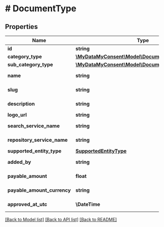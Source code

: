 # # DocumentType

## Properties

Name | Type | Description | Notes
------------ | ------------- | ------------- | -------------
**id** | **string** | Document Type Identifier. |
**category_type** | [**\MyDataMyConsent\Model\DocumentCategoryType**](DocumentCategoryType.md) |  |
**sub_category_type** | [**\MyDataMyConsent\Model\DocumentSubCategoryType**](DocumentSubCategoryType.md) |  |
**name** | **string** | Document Type Name. eg: Driving License. |
**slug** | **string** | Document Type Unique Slug. eg: \\\&quot;in.gov.gj.transport.dl\\\&quot;. |
**description** | **string** | Document Type description. eg: Gujarat State Driving License. | [optional]
**logo_url** | **string** | Logo URL of document type. |
**search_service_name** | **string** | Document search repository service name. | [optional]
**repository_service_name** | **string** | Document repository service name. | [optional]
**supported_entity_type** | [**SupportedEntityType**](SupportedEntityType.md) |  |
**added_by** | **string** | Name of the document type creator. |
**payable_amount** | **float** | Payable amount if document is chargeable. eg: 10.25. |
**payable_amount_currency** | **string** | Payable amount currency. eg: INR, USD etc.,. |
**approved_at_utc** | **\DateTime** | DateTime of approval in UTC timezone. | [optional]

[[Back to Model list]](../../README.md#models) [[Back to API list]](../../README.md#endpoints) [[Back to README]](../../README.md)
